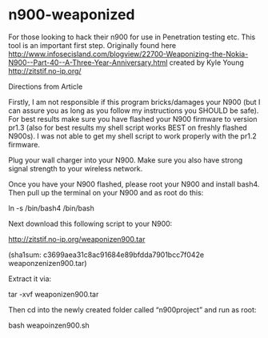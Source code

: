 n900-weaponized
===============

For those looking to hack their n900 for use in Penetration testing etc. This tool is an important first step.  Originally found here http://www.infosecisland.com/blogview/22700-Weaponizing-the-Nokia-N900--Part-40--A-Three-Year-Anniversary.html created by Kyle Young http://zitstif.no-ip.org/

Directions from Article

Firstly, I am not responsible if this program bricks/damages your N900 (but I can assure you as long as you follow my instructions you SHOULD be safe). For best results make sure you have flashed your N900 firmware to version pr1.3 (also for best results my shell script works BEST on freshly flashed N900s). I was not able to get my shell script to work properly with the pr1.2 firmware.

Plug your wall charger into your N900. Make sure you also have strong signal strength to your wireless network.

Once you have your N900 flashed, please root your N900 and install bash4. Then pull up the terminal on your N900 and as root do this:

ln -s /bin/bash4 /bin/bash

Next download this following script to your N900:

http://zitstif.no-ip.org/weaponizen900.tar

(sha1sum: c3699aea31c8ac91684e89bfdda7901bcc7f042e  weaponzenizen900.tar)

Extract it via:

tar -xvf weaponizen900.tar

Then cd into the newly created folder called “n900project” and run as root:

bash weapoinzen900.sh
